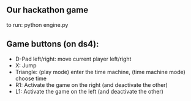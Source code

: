 Our hackathon game
---
to run: python engine.py

Game buttons (on ds4):
---
* D-Pad left/right: move current player left/right
* X: Jump
* Triangle: (play mode) enter the time machine, (time machine mode) choose time
* R1: Activate the game on the right (and deactivate the other)
* L1: Activate the game on the left (and deactivate the other)
